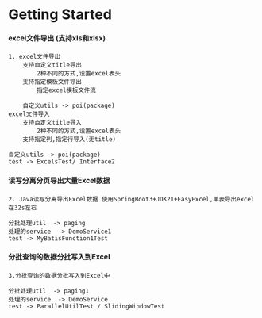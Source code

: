 # Getting Started

#### excel文件导出 (支持xls和xlsx)
```
1. excel文件导出
    支持自定义title导出
        2种不同的方式,设置excel表头
    支持指定模板文件导出
        指定excel模板文件流
        
    自定义utils -> poi(package)
excel文件导入
    支持自定义title导入
        2种不同的方式,设置excel表头
    支持指定列,指定行导入(无title)
 
自定义utils -> poi(package)
test -> ExcelsTest/ Interface2

``` 


#### 读写分离分页导出大量Excel数据
```   
2. Java读写分离导出Excel数据 使用SpringBoot3+JDK21+EasyExcel,单表导出excel在32s左右

分批处理util  -> paging
处理的service  -> DemoService1
test -> MyBatisFunction1Test
```


#### 分批查询的数据分批写入到Excel
```   
3.分批查询的数据分批写入到Excel中

分批处理util  -> paging1
处理的service  -> DemoService
test -> ParallelUtilTest / SlidingWindowTest
```

